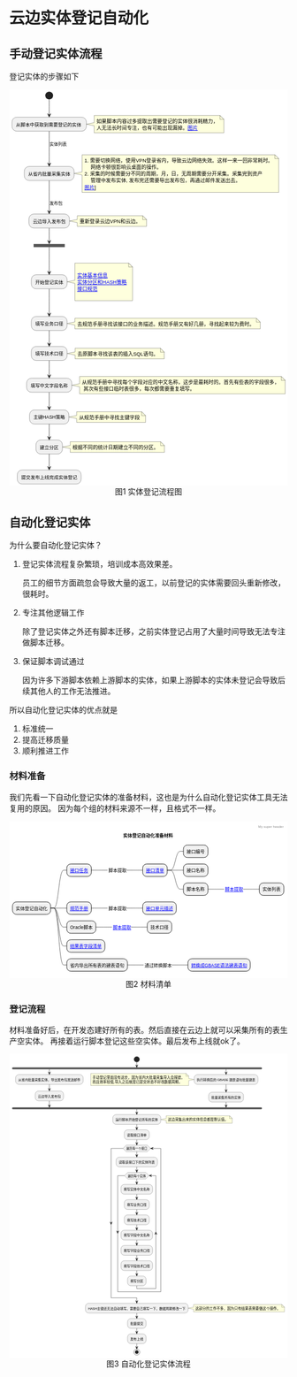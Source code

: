 
# 云边实体登记自动化

## 手动登记实体流程

登记实体的步骤如下
<div>
<svg xmlns="http://www.w3.org/2000/svg" xmlns:xlink="http://www.w3.org/1999/xlink" contentStyleType="text/css"  preserveAspectRatio="none" style="background:#FFFFFF;" version="1.1" viewBox="0 0 1287 1832"  zoomAndPan="magnify"><defs/><g><ellipse cx="184.5" cy="28.8" fill="#222222" rx="18" ry="18" style="stroke:none;stroke-width:1.8;"/><rect fill="#F1F1F1" height="64.7297" rx="22.5" ry="22.5" style="stroke:#181818;stroke-width:0.9;" width="343.8" x="12.6" y="128.7"/><text fill="#000000" font-family="sans-serif" font-size="21.6" lengthAdjust="spacing" textLength="302.4" x="30.6" y="170.0086">
&#20174;&#33050;&#26412;&#20013;&#33719;&#21462;&#21040;&#38656;&#35201;&#30331;&#35760;&#30340;&#23454;&#20307;</text><g id="elem_GMN5"><path d="M392.4,120.6 L392.4,153.9 L356.508,161.1 L392.4,168.3 L392.4,200.8477 A0,0 0 0 0 392.4,200.8477 L991.8,200.8477 A0,0 0 0 0 991.8,200.8477 L991.8,138.6 L973.8,120.6 L392.4,120.6 A0,0 0 0 0 392.4,120.6 " fill="#FEFFDD" style="stroke:#181818;stroke-width:0.9;"/><path d="M973.8,120.6 L973.8,138.6 L991.8,138.6 L973.8,120.6 " fill="#FEFFDD" style="stroke:#181818;stroke-width:0.9;"/><text fill="#000000" font-family="sans-serif" font-size="23.4" lengthAdjust="spacing" textLength="561.6" x="403.2" y="154.851">
&#22914;&#26524;&#33050;&#26412;&#20869;&#23481;&#36807;&#22810;&#25552;&#21462;&#20986;&#38656;&#35201;&#30331;&#35760;&#30340;&#23454;&#20307;&#24456;&#28040;&#32791;&#31934;&#21147;&#65292;</text><text fill="#000000" font-family="sans-serif" font-size="23.4" lengthAdjust="spacing" textLength="421.2" x="403.2" y="185.9748">
&#20154;&#26080;&#27861;&#38271;&#26102;&#38388;&#19987;&#27880;&#65292;&#20063;&#26377;&#21487;&#33021;&#20986;&#29616;&#28431;&#25481;&#12290;</text><a href="http://localhost:8081/@fs/D:\workplace\code\opensource\qifan-blog-vuepress2\docs\knowledge\newland\img.png" target="_top" title="http://localhost:8081/@fs/D:\workplace\code\opensource\qifan-blog-vuepress2\docs\knowledge&#10;ewland\img.png" xlink:actuate="onRequest" xlink:href="http://localhost:8081/@fs/D:\workplace\code\opensource\qifan-blog-vuepress2\docs\knowledge\newland\img.png" xlink:show="new" xlink:title="http://localhost:8081/@fs/D:\workplace\code\opensource\qifan-blog-vuepress2\docs\knowledge&#10;ewland\img.png" xlink:type="simple"><text fill="#0000FF" font-family="sans-serif" font-size="23.4" lengthAdjust="spacing" text-decoration="underline" textLength="46.8" x="824.4" y="185.9748">
&#22270;&#29255;</text></a></g><rect fill="#F1F1F1" height="64.7297" rx="22.5" ry="22.5" style="stroke:#181818;stroke-width:0.9;" width="230.4" x="69.3" y="356.4"/><text fill="#000000" font-family="sans-serif" font-size="21.6" lengthAdjust="spacing" textLength="194.4" x="87.3" y="397.7086">
&#20174;&#30465;&#20869;&#25209;&#37327;&#37319;&#38598;&#23454;&#20307;</text><g id="elem_GMN10"><path d="M336.6,302.4 L336.6,381.6 L300.006,388.8 L336.6,396 L336.6,476.0191 A0,0 0 0 0 336.6,476.0191 L1245.6,476.0191 A0,0 0 0 0 1245.6,476.0191 L1245.6,320.4 L1227.6,302.4 L336.6,302.4 A0,0 0 0 0 336.6,302.4 " fill="#FEFFDD" style="stroke:#181818;stroke-width:0.9;"/><path d="M1227.6,302.4 L1227.6,320.4 L1245.6,320.4 L1227.6,302.4 " fill="#FEFFDD" style="stroke:#181818;stroke-width:0.9;"/><text fill="#000000" font-family="sans-serif" font-size="23.4" lengthAdjust="spacing" textLength="871.2" x="347.4" y="336.651">
1.
&#38656;&#35201;&#20999;&#25442;&#32593;&#32476;&#65292;&#20351;&#29992;VPN&#30331;&#24405;&#30465;&#20869;&#65292;&#23548;&#33268;&#20113;&#36793;&#32593;&#32476;&#22833;&#25928;&#12290;&#36825;&#26679;&#19968;&#26469;&#19968;&#22238;&#38750;&#24120;&#32791;&#26102;&#12290;</text><text fill="#000000" font-family="sans-serif" font-size="23.4" lengthAdjust="spacing" textLength="327.6" x="376.2" y="367.7748">
&#32593;&#32476;&#21345;&#39039;&#24456;&#24433;&#21709;&#20113;&#26700;&#38754;&#30340;&#25805;&#20316;&#12290;</text><text fill="#000000" font-family="sans-serif" font-size="23.4" lengthAdjust="spacing" textLength="822.6" x="347.4" y="398.8986">
2.
&#37319;&#38598;&#30340;&#26102;&#20505;&#38656;&#35201;&#20998;&#19981;&#21516;&#30340;&#21608;&#26399;&#65292;&#26376;&#65292;&#26085;&#65292;&#26080;&#21608;&#26399;&#38656;&#35201;&#20998;&#24320;&#37319;&#38598;&#12290;&#37319;&#38598;&#23436;&#21040;&#36164;&#20135;</text><text fill="#000000" font-family="sans-serif" font-size="23.4" lengthAdjust="spacing" textLength="693" x="376.2" y="430.0225">
&#31649;&#29702;&#20013;&#21457;&#24067;&#23454;&#20307;,
&#21457;&#24067;&#23436;&#36824;&#38656;&#35201;&#23548;&#20986;&#21457;&#24067;&#21253;&#65292;&#20877;&#36890;&#36807;&#37038;&#20214;&#21457;&#36865;&#20986;&#21435;&#12290;</text><a href="http://localhost:8081/@fs/D:\workplace\code\opensource\qifan-blog-vuepress2\docs\knowledge\newland\img_2.png" target="_top" title="http://localhost:8081/@fs/D:\workplace\code\opensource\qifan-blog-vuepress2\docs\knowledge&#10;ewland\img_2.png" xlink:actuate="onRequest" xlink:href="http://localhost:8081/@fs/D:\workplace\code\opensource\qifan-blog-vuepress2\docs\knowledge\newland\img_2.png" xlink:show="new" xlink:title="http://localhost:8081/@fs/D:\workplace\code\opensource\qifan-blog-vuepress2\docs\knowledge&#10;ewland\img_2.png" xlink:type="simple"><text fill="#0000FF" font-family="sans-serif" font-size="23.4" lengthAdjust="spacing" text-decoration="underline" textLength="46.8" x="347.4" y="461.1463">
&#22270;&#29255;</text></a><text fill="#000000" font-family="sans-serif" font-size="23.4" lengthAdjust="spacing" textLength="7.2" x="394.2" y="461.1463">]</text></g><rect fill="#F1F1F1" height="64.7297" rx="22.5" ry="22.5" style="stroke:#181818;stroke-width:0.9;" width="187.2" x="90.9" y="576"/><text fill="#000000" font-family="sans-serif" font-size="21.6" lengthAdjust="spacing" textLength="151.2" x="108.9" y="617.3086">
&#20113;&#36793;&#23548;&#20837;&#21457;&#24067;&#21253;</text><g id="elem_GN15"><path d="M314.1,584.1 L314.1,601.2 L278.46,608.4 L314.1,615.6 L314.1,633.2238 A0,0 0 0 0 314.1,633.2238 L634.5,633.2238 A0,0 0 0 0 634.5,633.2238 L634.5,602.1 L616.5,584.1 L314.1,584.1 A0,0 0 0 0 314.1,584.1 " fill="#FEFFDD" style="stroke:#181818;stroke-width:0.9;"/><path d="M616.5,584.1 L616.5,602.1 L634.5,602.1 L616.5,584.1 " fill="#FEFFDD" style="stroke:#181818;stroke-width:0.9;"/><text fill="#000000" font-family="sans-serif" font-size="23.4" lengthAdjust="spacing" textLength="282.6" x="324.9" y="618.351">
&#37325;&#26032;&#30331;&#24405;&#20113;&#36793;VPN&#21644;&#20113;&#36793;&#12290;</text></g><rect fill="#555555" height="14.4" style="stroke:none;stroke-width:1.8;" width="144" x="112.5" y="714.6"/><rect fill="#F1F1F1" height="64.7297" rx="22.5" ry="22.5" style="stroke:#181818;stroke-width:0.9;" width="165.6" x="101.7" y="856.8"/><text fill="#000000" font-family="sans-serif" font-size="21.6" lengthAdjust="spacing" textLength="129.6" x="119.7" y="898.1086">
&#24320;&#22987;&#30331;&#35760;&#23454;&#20307;</text><g id="elem_GMN22"><path d="M303.3,802.8 L303.3,882 L267.678,889.2 L303.3,896.4 L303.3,976.4191 A0,0 0 0 0 303.3,976.4191 L569.7,976.4191 A0,0 0 0 0 569.7,976.4191 L569.7,820.8 L551.7,802.8 L303.3,802.8 A0,0 0 0 0 303.3,802.8 " fill="#FEFFDD" style="stroke:#181818;stroke-width:0.9;"/><path d="M551.7,802.8 L551.7,820.8 L569.7,820.8 L551.7,802.8 " fill="#FEFFDD" style="stroke:#181818;stroke-width:0.9;"/><text fill="#000000" font-family="sans-serif" font-size="23.4" lengthAdjust="spacing" textLength="7.2" x="314.1" y="837.051">
&#160;</text><a href="http://localhost:8081/@fs/D:\workplace\code\opensource\qifan-blog-vuepress2\docs\knowledge\newland\img_4.png" target="_top" title="http://localhost:8081/@fs/D:\workplace\code\opensource\qifan-blog-vuepress2\docs\knowledge&#10;ewland\img_4.png" xlink:actuate="onRequest" xlink:href="http://localhost:8081/@fs/D:\workplace\code\opensource\qifan-blog-vuepress2\docs\knowledge\newland\img_4.png" xlink:show="new" xlink:title="http://localhost:8081/@fs/D:\workplace\code\opensource\qifan-blog-vuepress2\docs\knowledge&#10;ewland\img_4.png" xlink:type="simple"><text fill="#0000FF" font-family="sans-serif" font-size="23.4" lengthAdjust="spacing" text-decoration="underline" textLength="140.4" x="314.1" y="868.1748">
&#23454;&#20307;&#22522;&#26412;&#20449;&#24687;</text></a><a href="http://localhost:8081/@fs/D:\workplace\code\opensource\qifan-blog-vuepress2\docs\knowledge\newland\img_5.png" target="_top" title="http://localhost:8081/@fs/D:\workplace\code\opensource\qifan-blog-vuepress2\docs\knowledge&#10;ewland\img_5.png" xlink:actuate="onRequest" xlink:href="http://localhost:8081/@fs/D:\workplace\code\opensource\qifan-blog-vuepress2\docs\knowledge\newland\img_5.png" xlink:show="new" xlink:title="http://localhost:8081/@fs/D:\workplace\code\opensource\qifan-blog-vuepress2\docs\knowledge&#10;ewland\img_5.png" xlink:type="simple"><text fill="#0000FF" font-family="sans-serif" font-size="23.4" lengthAdjust="spacing" text-decoration="underline" textLength="228.6" x="314.1" y="899.2986">
&#23454;&#20307;&#20998;&#21306;&#21644;HASH&#31574;&#30053;</text></a><a href="http://localhost:8081/@fs/D:\workplace\code\opensource\qifan-blog-vuepress2\docs\knowledge\newland\img_3.png" target="_top" title="http://localhost:8081/@fs/D:\workplace\code\opensource\qifan-blog-vuepress2\docs\knowledge&#10;ewland\img_3.png" xlink:actuate="onRequest" xlink:href="http://localhost:8081/@fs/D:\workplace\code\opensource\qifan-blog-vuepress2\docs\knowledge\newland\img_3.png" xlink:show="new" xlink:title="http://localhost:8081/@fs/D:\workplace\code\opensource\qifan-blog-vuepress2\docs\knowledge&#10;ewland\img_3.png" xlink:type="simple"><text fill="#0000FF" font-family="sans-serif" font-size="23.4" lengthAdjust="spacing" text-decoration="underline" textLength="93.6" x="314.1" y="930.4225">
&#25509;&#21475;&#35268;&#33539;</text></a><text fill="#000000" font-family="sans-serif" font-size="23.4" lengthAdjust="spacing" textLength="7.2" x="314.1" y="961.5463">
&#160;</text></g><rect fill="#F1F1F1" height="64.7297" rx="22.5" ry="22.5" style="stroke:#181818;stroke-width:0.9;" width="165.6" x="101.7" y="1049.4"/><text fill="#000000" font-family="sans-serif" font-size="21.6" lengthAdjust="spacing" textLength="129.6" x="119.7" y="1090.7086">
&#22635;&#20889;&#19994;&#21153;&#21475;&#24452;</text><g id="elem_GN27"><path d="M303.3,1057.5 L303.3,1074.6 L267.336,1081.8 L303.3,1089 L303.3,1106.6238 A0,0 0 0 0 303.3,1106.6238 L1160.1,1106.6238 A0,0 0 0 0 1160.1,1106.6238 L1160.1,1075.5 L1142.1,1057.5 L303.3,1057.5 A0,0 0 0 0 303.3,1057.5 " fill="#FEFFDD" style="stroke:#181818;stroke-width:0.9;"/><path d="M1142.1,1057.5 L1142.1,1075.5 L1160.1,1075.5 L1142.1,1057.5 " fill="#FEFFDD" style="stroke:#181818;stroke-width:0.9;"/><text fill="#000000" font-family="sans-serif" font-size="23.4" lengthAdjust="spacing" textLength="819" x="314.1" y="1091.751">
&#21435;&#35268;&#33539;&#25163;&#20876;&#23547;&#25214;&#35813;&#25509;&#21475;&#30340;&#19994;&#21153;&#25551;&#36848;&#12290;&#35268;&#33539;&#25163;&#20876;&#21448;&#26377;&#22909;&#20960;&#20876;&#65292;&#23547;&#25214;&#36215;&#26469;&#36739;&#20026;&#36153;&#26102;&#12290;</text></g><rect fill="#F1F1F1" height="64.7297" rx="22.5" ry="22.5" style="stroke:#181818;stroke-width:0.9;" width="165.6" x="101.7" y="1188"/><text fill="#000000" font-family="sans-serif" font-size="21.6" lengthAdjust="spacing" textLength="129.6" x="119.7" y="1229.3086">
&#22635;&#20889;&#25216;&#26415;&#21475;&#24452;</text><g id="elem_GN32"><path d="M304.2,1196.1 L304.2,1213.2 L267.858,1220.4 L304.2,1227.6 L304.2,1245.2238 A0,0 0 0 0 304.2,1245.2238 L716.4,1245.2238 A0,0 0 0 0 716.4,1245.2238 L716.4,1214.1 L698.4,1196.1 L304.2,1196.1 A0,0 0 0 0 304.2,1196.1 " fill="#FEFFDD" style="stroke:#181818;stroke-width:0.9;"/><path d="M698.4,1196.1 L698.4,1214.1 L716.4,1214.1 L698.4,1196.1 " fill="#FEFFDD" style="stroke:#181818;stroke-width:0.9;"/><text fill="#000000" font-family="sans-serif" font-size="23.4" lengthAdjust="spacing" textLength="374.4" x="315" y="1230.351">
&#21435;&#21407;&#33050;&#26412;&#23547;&#25214;&#35813;&#34920;&#30340;&#25554;&#20837;SQL&#35821;&#21477;&#12290;</text></g><rect fill="#F1F1F1" height="64.7297" rx="22.5" ry="22.5" style="stroke:#181818;stroke-width:0.9;" width="208.8" x="80.1" y="1334.7"/><text fill="#000000" font-family="sans-serif" font-size="21.6" lengthAdjust="spacing" textLength="172.8" x="98.1" y="1376.0086">
&#22635;&#20889;&#20013;&#25991;&#23383;&#27573;&#21517;&#31216;</text><g id="elem_GMN37"><path d="M324.9,1326.6 L324.9,1359.9 L289.098,1367.1 L324.9,1374.3 L324.9,1406.8477 A0,0 0 0 0 324.9,1406.8477 L1275.3,1406.8477 A0,0 0 0 0 1275.3,1406.8477 L1275.3,1344.6 L1257.3,1326.6 L324.9,1326.6 A0,0 0 0 0 324.9,1326.6 " fill="#FEFFDD" style="stroke:#181818;stroke-width:0.9;"/><path d="M1257.3,1326.6 L1257.3,1344.6 L1275.3,1344.6 L1257.3,1326.6 " fill="#FEFFDD" style="stroke:#181818;stroke-width:0.9;"/><text fill="#000000" font-family="sans-serif" font-size="23.4" lengthAdjust="spacing" textLength="912.6" x="335.7" y="1360.851">
&#20174;&#35268;&#33539;&#25163;&#20876;&#20013;&#23547;&#25214;&#27599;&#20010;&#23383;&#27573;&#23545;&#24212;&#30340;&#20013;&#25991;&#21517;&#31216;&#65292;&#36825;&#27493;&#26159;&#26368;&#32791;&#26102;&#30340;&#12290;&#39318;&#20808;&#26377;&#20123;&#34920;&#30340;&#23383;&#27573;&#24456;&#22810;&#65292;</text><text fill="#000000" font-family="sans-serif" font-size="23.4" lengthAdjust="spacing" textLength="514.8" x="342.9" y="1391.9748">
&#20854;&#27425;&#26377;&#20123;&#25509;&#21475;&#20020;&#26102;&#34920;&#24456;&#22810;&#65292;&#27599;&#27425;&#37117;&#38656;&#35201;&#37325;&#22797;&#22635;&#20889;&#12290;</text></g><rect fill="#F1F1F1" height="64.7297" rx="22.5" ry="22.5" style="stroke:#181818;stroke-width:0.9;" width="181.8" x="93.6" y="1481.4"/><text fill="#000000" font-family="sans-serif" font-size="21.6" lengthAdjust="spacing" textLength="145.8" x="111.6" y="1522.7086">
&#20027;&#38190;HASH&#31574;&#30053;</text><g id="elem_GN42"><path d="M311.4,1489.5 L311.4,1506.6 L275.616,1513.8 L311.4,1521 L311.4,1538.6238 A0,0 0 0 0 311.4,1538.6238 L630,1538.6238 A0,0 0 0 0 630,1538.6238 L630,1507.5 L612,1489.5 L311.4,1489.5 A0,0 0 0 0 311.4,1489.5 " fill="#FEFFDD" style="stroke:#181818;stroke-width:0.9;"/><path d="M612,1489.5 L612,1507.5 L630,1507.5 L612,1489.5 " fill="#FEFFDD" style="stroke:#181818;stroke-width:0.9;"/><text fill="#000000" font-family="sans-serif" font-size="23.4" lengthAdjust="spacing" textLength="280.8" x="322.2" y="1523.751">
&#20174;&#35268;&#33539;&#25163;&#20876;&#20013;&#23547;&#25214;&#20027;&#38190;&#23383;&#27573;</text></g><rect fill="#F1F1F1" height="64.7297" rx="22.5" ry="22.5" style="stroke:#181818;stroke-width:0.9;" width="122.4" x="123.3" y="1620"/><text fill="#000000" font-family="sans-serif" font-size="21.6" lengthAdjust="spacing" textLength="86.4" x="141.3" y="1661.3086">
&#24314;&#31435;&#20998;&#21306;</text><g id="elem_GN47"><path d="M281.7,1628.1 L281.7,1645.2 L246.024,1652.4 L281.7,1659.6 L281.7,1677.2238 A0,0 0 0 0 281.7,1677.2238 L717.3,1677.2238 A0,0 0 0 0 717.3,1677.2238 L717.3,1646.1 L699.3,1628.1 L281.7,1628.1 A0,0 0 0 0 281.7,1628.1 " fill="#FEFFDD" style="stroke:#181818;stroke-width:0.9;"/><path d="M699.3,1628.1 L699.3,1646.1 L717.3,1646.1 L699.3,1628.1 " fill="#FEFFDD" style="stroke:#181818;stroke-width:0.9;"/><text fill="#000000" font-family="sans-serif" font-size="23.4" lengthAdjust="spacing" textLength="397.8" x="292.5" y="1662.351">
&#26681;&#25454;&#19981;&#21516;&#30340;&#32479;&#35745;&#26085;&#26399;&#24314;&#31435;&#19981;&#21516;&#30340;&#20998;&#21306;&#12290;</text></g><rect fill="#F1F1F1" height="64.7297" rx="22.5" ry="22.5" style="stroke:#181818;stroke-width:0.9;" width="295.2" x="36.9" y="1758.6"/><text fill="#000000" font-family="sans-serif" font-size="21.6" lengthAdjust="spacing" textLength="259.2" x="54.9" y="1799.9086">
&#25552;&#20132;&#21457;&#24067;&#19978;&#32447;&#23436;&#25104;&#23454;&#20307;&#30331;&#35760;</text><!--link start to ?????????????? --><g id="link_start_&#20174;&#33050;&#26412;&#20013;&#33719;&#21462;&#21040;&#38656;&#35201;&#30331;&#35760;&#30340;&#23454;&#20307; "><path d="M184.5,46.908 C184.5,64.926 184.5,94.662 184.5,119.016 " fill="none" id="start-to-&#20174;&#33050;&#26412;&#20013;&#33719;&#21462;&#21040;&#38656;&#35201;&#30331;&#35760;&#30340;&#23454;&#20307; " style="stroke:#181818;stroke-width:1.8;"/><polygon fill="#181818" points="184.5,128.394,191.7,112.194,184.5,119.394,177.3,112.194,184.5,128.394" style="stroke:#181818;stroke-width:1.8;"/></g><!--link ??????????????  to ?????????--><g id="link_&#20174;&#33050;&#26412;&#20013;&#33719;&#21462;&#21040;&#38656;&#35201;&#30331;&#35760;&#30340;&#23454;&#20307; _&#20174;&#30465;&#20869;&#25209;&#37327;&#37319;&#38598;&#23454;&#20307;"><path d="M184.5,193.59 C184.5,233.262 184.5,302.472 184.5,346.446 " fill="none" id="&#20174;&#33050;&#26412;&#20013;&#33719;&#21462;&#21040;&#38656;&#35201;&#30331;&#35760;&#30340;&#23454;&#20307; -to-&#20174;&#30465;&#20869;&#25209;&#37327;&#37319;&#38598;&#23454;&#20307;" style="stroke:#181818;stroke-width:1.8;"/><polygon fill="#181818" points="184.5,355.968,191.7,339.768,184.5,346.968,177.3,339.768,184.5,355.968" style="stroke:#181818;stroke-width:1.8;"/><text fill="#000000" font-family="sans-serif" font-size="19.8" lengthAdjust="spacing" textLength="79.2" x="186.3" y="260.7662">
&#23454;&#20307;&#21015;&#34920;</text></g><!--link ????????? to ???????--><g id="link_&#20174;&#30465;&#20869;&#25209;&#37327;&#37319;&#38598;&#23454;&#20307;_&#20113;&#36793;&#23548;&#20837;&#21457;&#24067;&#21253;"><path d="M184.5,421.542 C184.5,459.72 184.5,524.7 184.5,566.622 " fill="none" id="&#20174;&#30465;&#20869;&#25209;&#37327;&#37319;&#38598;&#23454;&#20307;-to-&#20113;&#36793;&#23548;&#20837;&#21457;&#24067;&#21253;" style="stroke:#181818;stroke-width:1.8;"/><polygon fill="#181818" points="184.5,575.712,191.7,559.512,184.5,566.712,177.3,559.512,184.5,575.712" style="stroke:#181818;stroke-width:1.8;"/><text fill="#000000" font-family="sans-serif" font-size="19.8" lengthAdjust="spacing" textLength="59.4" x="186.3" y="534.3662">
&#21457;&#24067;&#21253;</text></g><!--link ??????? to s1--><g id="link_&#20113;&#36793;&#23548;&#20837;&#21457;&#24067;&#21253;_s1"><path d="M184.5,641.376 C184.5,662.166 184.5,688.608 184.5,704.916 " fill="none" id="&#20113;&#36793;&#23548;&#20837;&#21457;&#24067;&#21253;-to-s1" style="stroke:#181818;stroke-width:1.8;"/><polygon fill="#181818" points="184.5,714.006,191.7,697.806,184.5,705.006,177.3,697.806,184.5,714.006" style="stroke:#181818;stroke-width:1.8;"/></g><!--link s1 to ??????--><g id="link_s1_&#24320;&#22987;&#30331;&#35760;&#23454;&#20307;"><path d="M184.5,729.054 C184.5,747.144 184.5,806.346 184.5,847.008 " fill="none" id="s1-to-&#24320;&#22987;&#30331;&#35760;&#23454;&#20307;" style="stroke:#181818;stroke-width:1.8;"/><polygon fill="#181818" points="184.5,856.404,191.7,840.204,184.5,847.404,177.3,840.204,184.5,856.404" style="stroke:#181818;stroke-width:1.8;"/></g><!--link ?????? to ??????--><g id="link_&#24320;&#22987;&#30331;&#35760;&#23454;&#20307;_&#22635;&#20889;&#19994;&#21153;&#21475;&#24452;"><path d="M184.5,922.212 C184.5,954.414 184.5,1004.76 184.5,1039.896 " fill="none" id="&#24320;&#22987;&#30331;&#35760;&#23454;&#20307;-to-&#22635;&#20889;&#19994;&#21153;&#21475;&#24452;" style="stroke:#181818;stroke-width:1.8;"/><polygon fill="#181818" points="184.5,1049.364,191.7,1033.164,184.5,1040.364,177.3,1033.164,184.5,1049.364" style="stroke:#181818;stroke-width:1.8;"/></g><!--link ?????? to ??????--><g id="link_&#22635;&#20889;&#19994;&#21153;&#21475;&#24452;_&#22635;&#20889;&#25216;&#26415;&#21475;&#24452;"><path d="M184.5,1114.236 C184.5,1133.262 184.5,1157.922 184.5,1178.496 " fill="none" id="&#22635;&#20889;&#19994;&#21153;&#21475;&#24452;-to-&#22635;&#20889;&#25216;&#26415;&#21475;&#24452;" style="stroke:#181818;stroke-width:1.8;"/><polygon fill="#181818" points="184.5,1187.622,191.7,1171.422,184.5,1178.622,177.3,1171.422,184.5,1187.622" style="stroke:#181818;stroke-width:1.8;"/></g><!--link ?????? to ????????--><g id="link_&#22635;&#20889;&#25216;&#26415;&#21475;&#24452;_&#22635;&#20889;&#20013;&#25991;&#23383;&#27573;&#21517;&#31216;"><path d="M184.5,1253.25 C184.5,1274.256 184.5,1302.192 184.5,1324.926 " fill="none" id="&#22635;&#20889;&#25216;&#26415;&#21475;&#24452;-to-&#22635;&#20889;&#20013;&#25991;&#23383;&#27573;&#21517;&#31216;" style="stroke:#181818;stroke-width:1.8;"/><polygon fill="#181818" points="184.5,1334.304,191.7,1318.104,184.5,1325.304,177.3,1318.104,184.5,1334.304" style="stroke:#181818;stroke-width:1.8;"/></g><!--link ???????? to ??HASH??--><g id="link_&#22635;&#20889;&#20013;&#25991;&#23383;&#27573;&#21517;&#31216;_&#20027;&#38190;HASH&#31574;&#30053;"><path d="M184.5,1399.95 C184.5,1420.956 184.5,1448.892 184.5,1471.626 " fill="none" id="&#22635;&#20889;&#20013;&#25991;&#23383;&#27573;&#21517;&#31216;-to-&#20027;&#38190;HASH&#31574;&#30053;" style="stroke:#181818;stroke-width:1.8;"/><polygon fill="#181818" points="184.5,1481.004,191.7,1464.804,184.5,1472.004,177.3,1464.804,184.5,1481.004" style="stroke:#181818;stroke-width:1.8;"/></g><!--link ??HASH?? to ????--><g id="link_&#20027;&#38190;HASH&#31574;&#30053;_&#24314;&#31435;&#20998;&#21306;"><path d="M184.5,1546.236 C184.5,1565.262 184.5,1589.922 184.5,1610.496 " fill="none" id="&#20027;&#38190;HASH&#31574;&#30053;-to-&#24314;&#31435;&#20998;&#21306;" style="stroke:#181818;stroke-width:1.8;"/><polygon fill="#181818" points="184.5,1619.622,191.7,1603.422,184.5,1610.622,177.3,1603.422,184.5,1619.622" style="stroke:#181818;stroke-width:1.8;"/></g><!--link ???? to ????????????--><g id="link_&#24314;&#31435;&#20998;&#21306;_&#25552;&#20132;&#21457;&#24067;&#19978;&#32447;&#23436;&#25104;&#23454;&#20307;&#30331;&#35760;"><path d="M184.5,1684.836 C184.5,1703.862 184.5,1728.522 184.5,1749.096 " fill="none" id="&#24314;&#31435;&#20998;&#21306;-to-&#25552;&#20132;&#21457;&#24067;&#19978;&#32447;&#23436;&#25104;&#23454;&#20307;&#30331;&#35760;" style="stroke:#181818;stroke-width:1.8;"/><polygon fill="#181818" points="184.5,1758.222,191.7,1742.022,184.5,1749.222,177.3,1742.022,184.5,1758.222" style="stroke:#181818;stroke-width:1.8;"/></g><!--SRC=[lLLDRnfN5DtpAqPPjLKTrsuhHPPSjL8NMLHLgqZT6Ajop0HReGmrfDvYO_DX0uDZ0p6C3PE2RJM18OsDX-7hn_IzEszM_GkzRnvWK9EjMGn-ZtkFpptttZEVVFRftDmtqWFIpRAz4cXlYTbWsLkg5cYovMXHTh5ZdtPPisMNzcZpdFIFfGUUe1AHfQrD_qR4GozsuLmJgJI-JviTDapGMWdK7CT8M1_4e8Caj9CiMhJ_7j23yh-zj8TO5XIhy3xlv8TGR3l5Qs8Um_ih_8rqAg2bg6gmM1yHxMmBUYfaK_z4TrTMDYAHqDByV41PNmjiAE78qgCl7YtCV_iiFF_zadTRsNeU2gojozvrnITxbP0S32iljl3y- -QpjU3Squ3Yd_lZXHpQaiFXHQzFMGzxdmULxO3iyylUeBmTM0lwl9k_-H-6Wdw9bWTsAh6wwf63Febhu47fLaOL9OjClrgLK4TRsq4b8DLn4ggJI3Zbk0YPbctXeII4eSa4P5xR_IExg_5I-qFxvEgNdtv4mMW_Bw3mdXezbhWcrX4RT4GmhRs3V18bOCDJgDuICmfdTNpIyhbpTavD4zL57J708-5db9JH7Ns8wjF-EtgSGJpGqyxPQsmCuB6lyV15vERIvhV5DesUZgd6YPcXkJHluz4LQ1Ka1bgIFujrzraLzvDuseiAACGTIv76mM8tUyIw5CIQkfr3u0PLZwWP4r9zBerFQJPyDO8pUjZyqNtQ5IMUSQ8bd3TdjqcwRVp9YUxmc6oNrt5Vi_7huinqp8w7j39Xl2hQn-lOhqzkfwPY2NNFGA4bUY-YSHJeoxJucnV58PUNbwNm0lzoZoWolJmK6_R_IRi_6RuICeXrg5ZSIuOwx1YeoBrn-7gQ0yvVsaBr7d_tvB7TADZv-drI-TAb0bbizP_iSe-bO_ZVxsP3j4v_G-Edn2pH0nt3w61lPXnma4Kcf0vf74sW2wa1C-e25DTGP8Agic6BMy5qi9hafbb7nwpYqVKGD_tc5es23MB4jDXrPsGHTsJW80gQyM4oD5iPEVsO2NeUTmdr9Oxqavz_O0QkSNqM45SR2WdQA4BpXkOozcLhUZpvUsUADVS15niCbPX_ZRAC3hLEt79TA1S42-BErwZ3AmFG85otmnZkD1S5ki-h9rPP41pXeE_LIlnb8z7zDhpLHOXGavZN283XaoYaW35Eh2_y1tUJrZAY9bxXp9OJi-kSDEy6RKQvZzKeaWGt8LZNijySYhcTGO1g1pBDYVlQtGfhwcYwwBKYvywOtUHn1_0jJAoQy1fY7jZM41qLaZcn8C8oFFy1]--></g></svg>
</div>



<center>
图1 实体登记流程图
</center>

## 自动化登记实体

为什么要自动化登记实体？

1. 登记实体流程复杂繁琐，培训成本高效果差。

   员工的细节方面疏忽会导致大量的返工，以前登记的实体需要回头重新修改，很耗时。
2. 专注其他逻辑工作

   除了登记实体之外还有脚本迁移，之前实体登记占用了大量时间导致无法专注做脚本迁移。
3. 保证脚本调试通过

   因为许多下游脚本依赖上游脚本的实体，如果上游脚本的实体未登记会导致后续其他人的工作无法推进。

所以自动化登记实体的优点就是

1. 标准统一
2. 提高迁移质量
3. 顺利推进工作

### 材料准备

我们先看一下自动化登记实体的准备材料，这也是为什么自动化登记实体工具无法复用的原因。
因为每个组的材料来源不一样，且格式不一样。

<div>
<svg xmlns="http://www.w3.org/2000/svg" xmlns:xlink="http://www.w3.org/1999/xlink" contentStyleType="text/css"  preserveAspectRatio="none" style="background:#FFFFFF;" version="1.1" viewBox="0 0 862 486"  zoomAndPan="magnify"><defs/><g><text fill="#888888" font-family="sans-serif" font-size="10" lengthAdjust="spacing" textLength="78" x="771" y="20.791">
My super
header</text><text fill="#000000" font-family="sans-serif" font-size="14" font-weight="bold" lengthAdjust="spacing" textLength="154" x="352.5" y="49.4082">
&#23454;&#20307;&#30331;&#35760;&#33258;&#21160;&#21270;&#20934;&#22791;&#26448;&#26009;</text><rect fill="#F1F1F1" height="38.6211" rx="12.5" ry="12.5" style="stroke:#181818;stroke-width:1.5;" width="118" x="10" y="249.7852"/><text fill="#000000" font-family="sans-serif" font-size="14" lengthAdjust="spacing" textLength="98" x="20" y="274.8926">
&#23454;&#20307;&#30331;&#35760;&#33258;&#21160;&#21270;</text><rect fill="#F1F1F1" height="38.6211" rx="12.5" ry="12.5" style="stroke:#181818;stroke-width:1.5;" width="76" x="178" y="132.543"/><a href="http://localhost:8081/@fs/D:\workplace\code\opensource\qifan-blog-vuepress2\docs\knowledge\newland\img_8.png" target="_top" title="http://localhost:8081/@fs/D:\workplace\code\opensource\qifan-blog-vuepress2\docs\knowledge&#10;ewland\img_8.png" xlink:actuate="onRequest" xlink:href="http://localhost:8081/@fs/D:\workplace\code\opensource\qifan-blog-vuepress2\docs\knowledge\newland\img_8.png" xlink:show="new" xlink:title="http://localhost:8081/@fs/D:\workplace\code\opensource\qifan-blog-vuepress2\docs\knowledge&#10;ewland\img_8.png" xlink:type="simple"><text fill="#0000FF" font-family="sans-serif" font-size="14" lengthAdjust="spacing" text-decoration="underline" textLength="56" x="188" y="157.6504">
&#25509;&#21475;&#20219;&#21153;</text></a><text fill="#000000" font-family="sans-serif" font-size="14" lengthAdjust="spacing" textLength="56" x="307" y="157.6504">
&#33050;&#26412;&#25552;&#21462;</text><rect fill="#F1F1F1" height="38.6211" rx="12.5" ry="12.5" style="stroke:#181818;stroke-width:1.5;" width="76" x="413" y="132.543"/><a href="http://localhost:8081/@fs/D:\workplace\code\opensource\qifan-blog-vuepress2\docs\knowledge\newland\img_10.png" target="_top" title="http://localhost:8081/@fs/D:\workplace\code\opensource\qifan-blog-vuepress2\docs\knowledge&#10;ewland\img_10.png" xlink:actuate="onRequest" xlink:href="http://localhost:8081/@fs/D:\workplace\code\opensource\qifan-blog-vuepress2\docs\knowledge\newland\img_10.png" xlink:show="new" xlink:title="http://localhost:8081/@fs/D:\workplace\code\opensource\qifan-blog-vuepress2\docs\knowledge&#10;ewland\img_10.png" xlink:type="simple"><text fill="#0000FF" font-family="sans-serif" font-size="14" lengthAdjust="spacing" text-decoration="underline" textLength="56" x="423" y="157.6504">
&#25509;&#21475;&#28165;&#21333;</text></a><rect fill="#F1F1F1" height="38.6211" rx="12.5" ry="12.5" style="stroke:#181818;stroke-width:1.5;" width="76" x="539" y="73.9219"/><text fill="#000000" font-family="sans-serif" font-size="14" lengthAdjust="spacing" textLength="56" x="549" y="99.0293">
&#25509;&#21475;&#32534;&#21495;</text><path d="M489,151.8535 L499,151.8535 C514,151.8535 514,93.2324 529,93.2324 L539,93.2324 " fill="none" style="stroke:#181818;stroke-width:1.0;"/><rect fill="#F1F1F1" height="38.6211" rx="12.5" ry="12.5" style="stroke:#181818;stroke-width:1.5;" width="76" x="539" y="132.543"/><text fill="#000000" font-family="sans-serif" font-size="14" lengthAdjust="spacing" textLength="56" x="549" y="157.6504">
&#25509;&#21475;&#21517;&#31216;</text><path d="M489,151.8535 L499,151.8535 C514,151.8535 514,151.8535 529,151.8535 L539,151.8535 " fill="none" style="stroke:#181818;stroke-width:1.0;"/><rect fill="#F1F1F1" height="38.6211" rx="12.5" ry="12.5" style="stroke:#181818;stroke-width:1.5;" width="76" x="539" y="191.1641"/><text fill="#000000" font-family="sans-serif" font-size="14" lengthAdjust="spacing" textLength="56" x="549" y="216.2715">
&#33050;&#26412;&#21517;&#31216;</text><a href="http://localhost:8081/@fs/D:\workplace\code\opensource\qifan-blog-vuepress2\docs\knowledge\newland\img.png" target="_top" title="http://localhost:8081/@fs/D:\workplace\code\opensource\qifan-blog-vuepress2\docs\knowledge&#10;ewland\img.png" xlink:actuate="onRequest" xlink:href="http://localhost:8081/@fs/D:\workplace\code\opensource\qifan-blog-vuepress2\docs\knowledge\newland\img.png" xlink:show="new" xlink:title="http://localhost:8081/@fs/D:\workplace\code\opensource\qifan-blog-vuepress2\docs\knowledge&#10;ewland\img.png" xlink:type="simple"><text fill="#0000FF" font-family="sans-serif" font-size="14" lengthAdjust="spacing" text-decoration="underline" textLength="56" x="668" y="216.2715">
&#33050;&#26412;&#25552;&#21462;</text></a><rect fill="#F1F1F1" height="38.6211" rx="12.5" ry="12.5" style="stroke:#181818;stroke-width:1.5;" width="76" x="774" y="191.1641"/><text fill="#000000" font-family="sans-serif" font-size="14" lengthAdjust="spacing" textLength="56" x="784" y="216.2715">
&#23454;&#20307;&#21015;&#34920;</text><path d="M724,210.4746 L734,210.4746 C749,210.4746 749,210.4746 764,210.4746 L774,210.4746 " fill="none" style="stroke:#181818;stroke-width:1.0;"/><path d="M615,210.4746 L625,210.4746 C640,210.4746 640,210.4746 655,210.4746 L665,210.4746 " fill="none" style="stroke:#181818;stroke-width:1.0;"/><path d="M489,151.8535 L499,151.8535 C514,151.8535 514,210.4746 529,210.4746 L539,210.4746 " fill="none" style="stroke:#181818;stroke-width:1.0;"/><path d="M363,151.8535 L373,151.8535 C388,151.8535 388,151.8535 403,151.8535 L413,151.8535 " fill="none" style="stroke:#181818;stroke-width:1.0;"/><path d="M254,151.8535 L264,151.8535 C279,151.8535 279,151.8535 294,151.8535 L304,151.8535 " fill="none" style="stroke:#181818;stroke-width:1.0;"/><path d="M128,269.0957 L138,269.0957 C153,269.0957 153,151.8535 168,151.8535 L178,151.8535 " fill="none" style="stroke:#181818;stroke-width:1.0;"/><rect fill="#F1F1F1" height="38.6211" rx="12.5" ry="12.5" style="stroke:#181818;stroke-width:1.5;" width="76" x="178" y="249.7852"/><a href="http://localhost:8081/@fs/D:\workplace\code\opensource\qifan-blog-vuepress2\docs\knowledge\newland\img_9.png" target="_top" title="http://localhost:8081/@fs/D:\workplace\code\opensource\qifan-blog-vuepress2\docs\knowledge&#10;ewland\img_9.png" xlink:actuate="onRequest" xlink:href="http://localhost:8081/@fs/D:\workplace\code\opensource\qifan-blog-vuepress2\docs\knowledge\newland\img_9.png" xlink:show="new" xlink:title="http://localhost:8081/@fs/D:\workplace\code\opensource\qifan-blog-vuepress2\docs\knowledge&#10;ewland\img_9.png" xlink:type="simple"><text fill="#0000FF" font-family="sans-serif" font-size="14" lengthAdjust="spacing" text-decoration="underline" textLength="56" x="188" y="274.8926">
&#35268;&#33539;&#25163;&#20876;</text></a><text fill="#000000" font-family="sans-serif" font-size="14" lengthAdjust="spacing" textLength="56" x="307" y="274.8926">
&#33050;&#26412;&#25552;&#21462;</text><rect fill="#F1F1F1" height="38.6211" rx="12.5" ry="12.5" style="stroke:#181818;stroke-width:1.5;" width="104" x="413" y="249.7852"/><a href="http://localhost:8081/@fs/D:\workplace\code\opensource\qifan-blog-vuepress2\docs\knowledge\newland\img_11.png" target="_top" title="http://localhost:8081/@fs/D:\workplace\code\opensource\qifan-blog-vuepress2\docs\knowledge&#10;ewland\img_11.png" xlink:actuate="onRequest" xlink:href="http://localhost:8081/@fs/D:\workplace\code\opensource\qifan-blog-vuepress2\docs\knowledge\newland\img_11.png" xlink:show="new" xlink:title="http://localhost:8081/@fs/D:\workplace\code\opensource\qifan-blog-vuepress2\docs\knowledge&#10;ewland\img_11.png" xlink:type="simple"><text fill="#0000FF" font-family="sans-serif" font-size="14" lengthAdjust="spacing" text-decoration="underline" textLength="84" x="423" y="274.8926">
&#25509;&#21475;&#21333;&#20803;&#25551;&#36848;</text></a><path d="M363,269.0957 L373,269.0957 C388,269.0957 388,269.0957 403,269.0957 L413,269.0957 " fill="none" style="stroke:#181818;stroke-width:1.0;"/><path d="M254,269.0957 L264,269.0957 C279,269.0957 279,269.0957 294,269.0957 L304,269.0957 " fill="none" style="stroke:#181818;stroke-width:1.0;"/><path d="M128,269.0957 L138,269.0957 C153,269.0957 153,269.0957 168,269.0957 L178,269.0957 " fill="none" style="stroke:#181818;stroke-width:1.0;"/><rect fill="#F1F1F1" height="38.6211" rx="12.5" ry="12.5" style="stroke:#181818;stroke-width:1.5;" width="90" x="178" y="308.4063"/><text fill="#000000" font-family="sans-serif" font-size="14" lengthAdjust="spacing" textLength="70" x="188" y="333.5137">
Oracle&#33050;&#26412;</text><a href="http://localhost:8081/@fs/D:\workplace\code\opensource\qifan-blog-vuepress2\docs\knowledge\newland\img_12.png" target="_top" title="http://localhost:8081/@fs/D:\workplace\code\opensource\qifan-blog-vuepress2\docs\knowledge&#10;ewland\img_12.png" xlink:actuate="onRequest" xlink:href="http://localhost:8081/@fs/D:\workplace\code\opensource\qifan-blog-vuepress2\docs\knowledge\newland\img_12.png" xlink:show="new" xlink:title="http://localhost:8081/@fs/D:\workplace\code\opensource\qifan-blog-vuepress2\docs\knowledge&#10;ewland\img_12.png" xlink:type="simple"><text fill="#0000FF" font-family="sans-serif" font-size="14" lengthAdjust="spacing" text-decoration="underline" textLength="56" x="321" y="333.5137">
&#33050;&#26412;&#25552;&#21462;</text></a><rect fill="#F1F1F1" height="38.6211" rx="12.5" ry="12.5" style="stroke:#181818;stroke-width:1.5;" width="76" x="427" y="308.4063"/><text fill="#000000" font-family="sans-serif" font-size="14" lengthAdjust="spacing" textLength="56" x="437" y="333.5137">
&#25216;&#26415;&#21475;&#24452;</text><path d="M377,327.7168 L387,327.7168 C402,327.7168 402,327.7168 417,327.7168 L427,327.7168 " fill="none" style="stroke:#181818;stroke-width:1.0;"/><path d="M268,327.7168 L278,327.7168 C293,327.7168 293,327.7168 308,327.7168 L318,327.7168 " fill="none" style="stroke:#181818;stroke-width:1.0;"/><path d="M128,269.0957 L138,269.0957 C153,269.0957 153,327.7168 168,327.7168 L178,327.7168 " fill="none" style="stroke:#181818;stroke-width:1.0;"/><rect fill="#F1F1F1" height="38.6211" rx="12.5" ry="12.5" style="stroke:#181818;stroke-width:1.5;" width="118" x="178" y="367.0273"/><a href="http://localhost:8081/@fs/D:\workplace\code\opensource\qifan-blog-vuepress2\docs\knowledge\newland\img_13.png" target="_top" title="http://localhost:8081/@fs/D:\workplace\code\opensource\qifan-blog-vuepress2\docs\knowledge&#10;ewland\img_13.png" xlink:actuate="onRequest" xlink:href="http://localhost:8081/@fs/D:\workplace\code\opensource\qifan-blog-vuepress2\docs\knowledge\newland\img_13.png" xlink:show="new" xlink:title="http://localhost:8081/@fs/D:\workplace\code\opensource\qifan-blog-vuepress2\docs\knowledge&#10;ewland\img_13.png" xlink:type="simple"><text fill="#0000FF" font-family="sans-serif" font-size="14" lengthAdjust="spacing" text-decoration="underline" textLength="98" x="188" y="392.1348">
&#32467;&#26524;&#34920;&#23383;&#27573;&#28165;&#21333;</text></a><path d="M128,269.0957 L138,269.0957 C153,269.0957 153,386.3379 168,386.3379 L178,386.3379 " fill="none" style="stroke:#181818;stroke-width:1.0;"/><rect fill="#F1F1F1" height="38.6211" rx="12.5" ry="12.5" style="stroke:#181818;stroke-width:1.5;" width="188" x="178" y="425.6484"/><text fill="#000000" font-family="sans-serif" font-size="14" lengthAdjust="spacing" textLength="168" x="188" y="450.7559">
&#30465;&#20869;&#23548;&#20986;&#25152;&#26377;&#34920;&#30340;&#24314;&#34920;&#35821;&#21477;</text><text fill="#000000" font-family="sans-serif" font-size="14" lengthAdjust="spacing" textLength="84" x="419" y="450.7559">
&#36890;&#36807;&#36716;&#25442;&#33050;&#26412;</text><rect fill="#F1F1F1" height="38.6211" rx="12.5" ry="12.5" style="stroke:#181818;stroke-width:1.5;" width="193" x="553" y="425.6484"/><a href="http://localhost:8081/@fs/D:\workplace\code\opensource\qifan-blog-vuepress2\docs\knowledge\newland\img_14.png" target="_top" title="http://localhost:8081/@fs/D:\workplace\code\opensource\qifan-blog-vuepress2\docs\knowledge&#10;ewland\img_14.png" xlink:actuate="onRequest" xlink:href="http://localhost:8081/@fs/D:\workplace\code\opensource\qifan-blog-vuepress2\docs\knowledge\newland\img_14.png" xlink:show="new" xlink:title="http://localhost:8081/@fs/D:\workplace\code\opensource\qifan-blog-vuepress2\docs\knowledge&#10;ewland\img_14.png" xlink:type="simple"><text fill="#0000FF" font-family="sans-serif" font-size="14" lengthAdjust="spacing" text-decoration="underline" textLength="173" x="563" y="450.7559">
&#36716;&#25442;&#25104;GBASE&#35821;&#27861;&#24314;&#34920;&#35821;&#21477;</text></a><path d="M503,444.959 L513,444.959 C528,444.959 528,444.959 543,444.959 L553,444.959 " fill="none" style="stroke:#181818;stroke-width:1.0;"/><path d="M366,444.959 L376,444.959 C391,444.959 391,444.959 406,444.959 L416,444.959 " fill="none" style="stroke:#181818;stroke-width:1.0;"/><path d="M128,269.0957 L138,269.0957 C153,269.0957 153,444.959 168,444.959 L178,444.959 " fill="none" style="stroke:#181818;stroke-width:1.0;"/><!--SRC=[xPRBJjj058RtynIpAqJAnIQgmAkKYv02QL5fwG8ZPEB1iR37hZqEeYig0W4ATIG429GYqHQ1AcvILRKYK5w6cRXlqKcSY22rsxIBU3LpvlQTytj-JSebYaDC7QkcOeD7EK9iLuh7RKF1n3EDMDOouutHgAehcgEO012T60ZIyuExcwtgNYKulmoAN-Zw2TtOeSKL-hd8FfJOpXu0aJzF0f48X9EJjSFuMOQLLOoSvHAfDz4hn5EpRdnGakSjPuvJP96SjLGaMpR2hkKvlFzQdrLmTCQmj6ZUGxQ3N5UKLIlhodFOcZUGgY4PetcUWIhhfZRT6xEn1jdx8-f_kgjKwFhXr1GdY4p3eB3FogVCBr6_niIfsWOb95ges8zbkhaTKd68C5Yztg7-zmSXMjgi7bysGY5yQuXdr2x-Ednh-PhmaQRaT7KtE3m1xQnfNqXrN0WsbjZQExgoyJy8BRG8pLMcoqlCzuFRopeRVEOeMGE5VA2j4auBujzKX6nzaPKlQi0_2-szh49F7QfQsM87PVu3qRDTTlwjvOB0QlajNLcc5zUqUCNMEESQdrRTBz3A5My45sVKFmeh-MjnFxWj1ZUdRFFZVONRgNqoh72TWAsMXlkVZ0znGlPrkvMMvmL03YagSa1c0RgUZHpOw2EiDbhyI_5Uqwf1we5pTpovuyaTJ-vuSiUJ_wKdZzMUpIypep2F75UtC1HYOaBiYVLrlK8gJ7iya8G9KH85IKp2WV4Ni3RS3Rg6nqPXc11KTPSu-en7-Ffka5Ro2dpkOQARI8BFUDxfmP5c00xXlEvOs4IOWFH4vdx2usIqNoTm73cS14vam22QLJo3y1MyW3hM93ZSFm965QnvYiPtVfC30nRVrLcGuC3Jtm00]--></g></svg>

</div>

<center>
图2 材料清单
</center>

### 登记流程

材料准备好后，在开发态建好所有的表。然后直接在云边上就可以采集所有的表生产空实体。
再接着运行脚本登记这些空实体。最后发布上线就ok了。

<div>
<svg xmlns="http://www.w3.org/2000/svg" xmlns:xlink="http://www.w3.org/1999/xlink" contentStyleType="text/css"  preserveAspectRatio="none" style="background:#FFFFFF;" version="1.1" viewBox="0 0 1021 1115"  zoomAndPan="magnify"><defs/><g><ellipse cx="467.5" cy="20" fill="#222222" rx="10" ry="10" style="stroke:#222222;stroke-width:1.0;"/><rect fill="#555555" height="6" rx="2.5" ry="2.5" style="stroke:#555555;stroke-width:1.0;" width="915" x="11" y="50"/><rect fill="#F1F1F1" height="35.9609" rx="12.5" ry="12.5" style="stroke:#181818;stroke-width:0.5;" width="248" x="23" y="76"/><text fill="#000000" font-family="sans-serif" font-size="12" lengthAdjust="spacing" textLength="228" x="33" y="98.9492">
&#20174;&#30465;&#20869;&#25209;&#37327;&#37319;&#38598;&#23454;&#20307;&#65292;&#23548;&#20986;&#21457;&#24067;&#21253;&#21457;&#36865;&#37038;&#20214;</text><rect fill="#F1F1F1" height="35.9609" rx="12.5" ry="12.5" style="stroke:#181818;stroke-width:0.5;" width="104" x="95" y="136.2715"/><text fill="#000000" font-family="sans-serif" font-size="12" lengthAdjust="spacing" textLength="84" x="105" y="159.2207">
&#20113;&#36793;&#23548;&#20837;&#21457;&#24067;&#21253;</text><path d="M299,71.6895 L299,116.2715 A0,0 0 0 0 299,116.2715 L658,116.2715 A0,0 0 0 0 658,116.2715 L658,97.9805 L678,93.9805 L658,89.9805 L658,81.6895 L648,71.6895 L299,71.6895 A0,0 0 0 0 299,71.6895 " fill="#FEFFDD" style="stroke:#181818;stroke-width:0.5;"/><path d="M648,71.6895 L648,81.6895 L658,81.6895 L648,71.6895 " fill="#FEFFDD" style="stroke:#181818;stroke-width:0.5;"/><text fill="#000000" font-family="sans-serif" font-size="13" lengthAdjust="spacing" textLength="338" x="305" y="90.7178">
&#25163;&#21160;&#30331;&#35760;&#37324;&#38754;&#27809;&#26377;&#36825;&#27493;&#65292;&#22240;&#20026;&#30465;&#20869;&#22823;&#25209;&#37327;&#37319;&#38598;&#23548;&#20837;&#20250;&#25253;&#38169;&#65292;</text><text fill="#000000" font-family="sans-serif" font-size="13" lengthAdjust="spacing" textLength="329" x="305" y="108.0088">
&#32780;&#19988;&#25928;&#29575;&#36739;&#20302;,&#23548;&#20837;&#20043;&#21518;&#23601;&#26159;&#24050;&#25552;&#20132;&#29366;&#24577;&#19981;&#22909;&#25913;&#25968;&#25454;&#21608;&#26399;&#12290;</text><rect fill="#F1F1F1" height="35.9609" rx="12.5" ry="12.5" style="stroke:#181818;stroke-width:0.5;" width="234" x="678" y="76"/><text fill="#000000" font-family="sans-serif" font-size="12" lengthAdjust="spacing" textLength="214" x="688" y="98.9492">
&#25191;&#34892;&#36716;&#25442;&#21518;&#30340; GBASE
&#24314;&#34920;&#35821;&#21477;&#25209;&#37327;&#24314;&#34920;</text><rect fill="#F1F1F1" height="35.9609" rx="12.5" ry="12.5" style="stroke:#181818;stroke-width:0.5;" width="128" x="731" y="140.582"/><text fill="#000000" font-family="sans-serif" font-size="12" lengthAdjust="spacing" textLength="108" x="741" y="163.5313">
&#25209;&#37327;&#37319;&#38598;&#25152;&#26377;&#30340;&#23454;&#20307;</text><rect fill="#555555" height="6" rx="2.5" ry="2.5" style="stroke:#555555;stroke-width:1.0;" width="915" x="11" y="196.543"/><path d="M575.5,226.8779 L575.5,236.5234 L555.5,240.5234 L575.5,244.5234 L575.5,254.1689 A0,0 0 0 0 575.5,254.1689 L817.5,254.1689 A0,0 0 0 0 817.5,254.1689 L817.5,236.8779 L807.5,226.8779 L575.5,226.8779 A0,0 0 0 0 575.5,226.8779 " fill="#FEFFDD" style="stroke:#181818;stroke-width:0.5;"/><path d="M807.5,226.8779 L807.5,236.8779 L817.5,236.8779 L807.5,226.8779 " fill="#FEFFDD" style="stroke:#181818;stroke-width:0.5;"/><text fill="#000000" font-family="sans-serif" font-size="13" lengthAdjust="spacing" textLength="221" x="581.5" y="245.9063">
&#36825;&#36793;&#37319;&#38598;&#20986;&#26469;&#30340;&#23454;&#20307;&#20449;&#24687;&#37117;&#26159;&#40664;&#35748;&#20540;&#12290;</text><rect fill="#F1F1F1" height="35.9609" rx="12.5" ry="12.5" style="stroke:#181818;stroke-width:0.5;" width="176" x="379.5" y="222.543"/><text fill="#000000" font-family="sans-serif" font-size="12" lengthAdjust="spacing" textLength="156" x="389.5" y="245.4922">
&#36816;&#34892;&#33050;&#26412;&#24320;&#22987;&#30331;&#35760;&#25152;&#26377;&#30340;&#23454;&#20307;</text><rect fill="#F1F1F1" height="35.9609" rx="12.5" ry="12.5" style="stroke:#181818;stroke-width:0.5;" width="92" x="421.5" y="278.5039"/><text fill="#000000" font-family="sans-serif" font-size="12" lengthAdjust="spacing" textLength="72" x="431.5" y="301.4531">
&#35835;&#21462;&#25509;&#21475;&#28165;&#21333;</text><rect fill="#F1F1F1" height="35.9609" rx="12.5" ry="12.5" style="stroke:#181818;stroke-width:0.5;" width="152" x="391.5" y="378.4648"/><text fill="#000000" font-family="sans-serif" font-size="12" lengthAdjust="spacing" textLength="132" x="401.5" y="401.4141">
&#35835;&#21462;&#35813;&#25509;&#21475;&#19979;&#30340;&#23454;&#20307;&#21015;&#34920;</text><rect fill="#F1F1F1" height="35.9609" rx="12.5" ry="12.5" style="stroke:#181818;stroke-width:0.5;" width="116" x="409.5" y="478.4258"/><text fill="#000000" font-family="sans-serif" font-size="12" lengthAdjust="spacing" textLength="96" x="419.5" y="501.375">
&#22635;&#20889;&#23454;&#20307;&#20013;&#25991;&#21517;&#31216;</text><rect fill="#F1F1F1" height="35.9609" rx="12.5" ry="12.5" style="stroke:#181818;stroke-width:0.5;" width="92" x="421.5" y="534.3867"/><text fill="#000000" font-family="sans-serif" font-size="12" lengthAdjust="spacing" textLength="72" x="431.5" y="557.3359">
&#22635;&#20889;&#19994;&#21153;&#21475;&#24452;</text><rect fill="#F1F1F1" height="35.9609" rx="12.5" ry="12.5" style="stroke:#181818;stroke-width:0.5;" width="92" x="421.5" y="590.3477"/><text fill="#000000" font-family="sans-serif" font-size="12" lengthAdjust="spacing" textLength="72" x="431.5" y="613.2969">
&#22635;&#20889;&#25216;&#26415;&#21475;&#24452;</text><rect fill="#F1F1F1" height="35.9609" rx="12.5" ry="12.5" style="stroke:#181818;stroke-width:0.5;" width="116" x="409.5" y="646.3086"/><text fill="#000000" font-family="sans-serif" font-size="12" lengthAdjust="spacing" textLength="96" x="419.5" y="669.2578">
&#22635;&#20889;&#23383;&#27573;&#20013;&#25991;&#21517;&#31216;</text><rect fill="#F1F1F1" height="35.9609" rx="12.5" ry="12.5" style="stroke:#181818;stroke-width:0.5;" width="116" x="409.5" y="702.2695"/><text fill="#000000" font-family="sans-serif" font-size="12" lengthAdjust="spacing" textLength="96" x="419.5" y="725.2188">
&#22635;&#20889;&#23383;&#27573;&#19994;&#21153;&#21475;&#24452;</text><rect fill="#F1F1F1" height="35.9609" rx="12.5" ry="12.5" style="stroke:#181818;stroke-width:0.5;" width="116" x="409.5" y="758.2305"/><text fill="#000000" font-family="sans-serif" font-size="12" lengthAdjust="spacing" textLength="96" x="419.5" y="781.1797">
&#22635;&#20889;&#23383;&#27573;&#25216;&#26415;&#21475;&#24452;</text><rect fill="#F1F1F1" height="35.9609" rx="12.5" ry="12.5" style="stroke:#181818;stroke-width:0.5;" width="68" x="433.5" y="814.1914"/><text fill="#000000" font-family="sans-serif" font-size="12" lengthAdjust="spacing" textLength="48" x="443.5" y="837.1406">
&#22635;&#20889;&#20998;&#21306;</text><polygon fill="#F1F1F1" points="434.5,434.4258,500.5,434.4258,512.5,446.4258,500.5,458.4258,434.5,458.4258,422.5,446.4258,434.5,434.4258" style="stroke:#181818;stroke-width:0.5;"/><text fill="#000000" font-family="sans-serif" font-size="11" lengthAdjust="spacing" textLength="66" x="434.5" y="450.9805">
&#36941;&#21382;&#27599;&#20010;&#23454;&#20307;</text><polygon fill="#F1F1F1" points="429,334.4648,506,334.4648,518,346.4648,506,358.4648,429,358.4648,417,346.4648,429,334.4648" style="stroke:#181818;stroke-width:0.5;"/><text fill="#000000" font-family="sans-serif" font-size="11" lengthAdjust="spacing" textLength="77" x="429" y="351.0195">
&#36941;&#21382;&#27599;&#19968;&#20010;&#25509;&#21475;</text><path d="M676,918.4873 L676,928.1328 L656,932.1328 L676,936.1328 L676,945.7783 A0,0 0 0 0 676,945.7783 L1009,945.7783 A0,0 0 0 0 1009,945.7783 L1009,928.4873 L999,918.4873 L676,918.4873 A0,0 0 0 0 676,918.4873 " fill="#FEFFDD" style="stroke:#181818;stroke-width:0.5;"/><path d="M999,918.4873 L999,928.4873 L1009,928.4873 L999,918.4873 " fill="#FEFFDD" style="stroke:#181818;stroke-width:0.5;"/><text fill="#000000" font-family="sans-serif" font-size="13" lengthAdjust="spacing" textLength="312" x="682" y="937.5156">
&#36825;&#37096;&#20998;&#30340;&#24037;&#20316;&#19981;&#22810;&#65292;&#22240;&#20026;&#21482;&#26377;&#32467;&#26524;&#34920;&#38656;&#35201;&#20570;&#36825;&#20010;&#25805;&#20316;&#12290;</text><rect fill="#F1F1F1" height="35.9609" rx="12.5" ry="12.5" style="stroke:#181818;stroke-width:0.5;" width="377" x="279" y="914.1523"/><text fill="#000000" font-family="sans-serif" font-size="12" lengthAdjust="spacing" textLength="357" x="289" y="937.1016">
HASH&#20027;&#38190;&#36824;&#26080;&#27861;&#33258;&#21160;&#22635;&#20889;&#65292;&#38656;&#35201;&#33258;&#24049;&#22635;&#20889;&#19968;&#19979;&#65292;&#25968;&#25454;&#21608;&#26399;&#20462;&#25913;&#19968;&#19979;</text><rect fill="#F1F1F1" height="35.9609" rx="12.5" ry="12.5" style="stroke:#181818;stroke-width:0.5;" width="68" x="433.5" y="970.1133"/><text fill="#000000" font-family="sans-serif" font-size="12" lengthAdjust="spacing" textLength="48" x="443.5" y="993.0625">
&#25209;&#37327;&#25552;&#20132;</text><rect fill="#F1F1F1" height="35.9609" rx="12.5" ry="12.5" style="stroke:#181818;stroke-width:0.5;" width="68" x="433.5" y="1026.0742"/><text fill="#000000" font-family="sans-serif" font-size="12" lengthAdjust="spacing" textLength="48" x="443.5" y="1049.0234">
&#21457;&#24067;&#19978;&#32447;</text><ellipse cx="467.5" cy="1093.0352" fill="none" rx="11" ry="11" style="stroke:#222222;stroke-width:1.0;"/><ellipse cx="467.5" cy="1093.0352" fill="#222222" rx="6" ry="6" style="stroke:#111111;stroke-width:1.0;"/><line style="stroke:#181818;stroke-width:1.0;" x1="147" x2="147" y1="111.9609" y2="136.2715"/><polygon fill="#181818" points="143,126.2715,147,136.2715,151,126.2715,147,130.2715" style="stroke:#181818;stroke-width:1.0;"/><line style="stroke:#181818;stroke-width:1.0;" x1="795" x2="795" y1="111.9609" y2="140.582"/><polygon fill="#181818" points="791,130.582,795,140.582,799,130.582,795,134.582" style="stroke:#181818;stroke-width:1.0;"/><line style="stroke:#181818;stroke-width:1.0;" x1="147" x2="147" y1="56" y2="76"/><polygon fill="#181818" points="143,66,147,76,151,66,147,70" style="stroke:#181818;stroke-width:1.0;"/><line style="stroke:#181818;stroke-width:1.0;" x1="795" x2="795" y1="56" y2="76"/><polygon fill="#181818" points="791,66,795,76,799,66,795,70" style="stroke:#181818;stroke-width:1.0;"/><line style="stroke:#181818;stroke-width:1.0;" x1="147" x2="147" y1="172.2324" y2="196.543"/><polygon fill="#181818" points="143,186.543,147,196.543,151,186.543,147,190.543" style="stroke:#181818;stroke-width:1.0;"/><line style="stroke:#181818;stroke-width:1.0;" x1="795" x2="795" y1="176.543" y2="196.543"/><polygon fill="#181818" points="791,186.543,795,196.543,799,186.543,795,190.543" style="stroke:#181818;stroke-width:1.0;"/><line style="stroke:#181818;stroke-width:1.0;" x1="467.5" x2="467.5" y1="30" y2="50"/><polygon fill="#181818" points="463.5,40,467.5,50,471.5,40,467.5,44" style="stroke:#181818;stroke-width:1.0;"/><line style="stroke:#181818;stroke-width:1.0;" x1="467.5" x2="467.5" y1="202.543" y2="222.543"/><polygon fill="#181818" points="463.5,212.543,467.5,222.543,471.5,212.543,467.5,216.543" style="stroke:#181818;stroke-width:1.0;"/><line style="stroke:#181818;stroke-width:1.0;" x1="467.5" x2="467.5" y1="258.5039" y2="278.5039"/><polygon fill="#181818" points="463.5,268.5039,467.5,278.5039,471.5,268.5039,467.5,272.5039" style="stroke:#181818;stroke-width:1.0;"/><line style="stroke:#181818;stroke-width:1.0;" x1="467.5" x2="467.5" y1="514.3867" y2="534.3867"/><polygon fill="#181818" points="463.5,524.3867,467.5,534.3867,471.5,524.3867,467.5,528.3867" style="stroke:#181818;stroke-width:1.0;"/><line style="stroke:#181818;stroke-width:1.0;" x1="467.5" x2="467.5" y1="570.3477" y2="590.3477"/><polygon fill="#181818" points="463.5,580.3477,467.5,590.3477,471.5,580.3477,467.5,584.3477" style="stroke:#181818;stroke-width:1.0;"/><line style="stroke:#181818;stroke-width:1.0;" x1="467.5" x2="467.5" y1="626.3086" y2="646.3086"/><polygon fill="#181818" points="463.5,636.3086,467.5,646.3086,471.5,636.3086,467.5,640.3086" style="stroke:#181818;stroke-width:1.0;"/><line style="stroke:#181818;stroke-width:1.0;" x1="467.5" x2="467.5" y1="682.2695" y2="702.2695"/><polygon fill="#181818" points="463.5,692.2695,467.5,702.2695,471.5,692.2695,467.5,696.2695" style="stroke:#181818;stroke-width:1.0;"/><line style="stroke:#181818;stroke-width:1.0;" x1="467.5" x2="467.5" y1="738.2305" y2="758.2305"/><polygon fill="#181818" points="463.5,748.2305,467.5,758.2305,471.5,748.2305,467.5,752.2305" style="stroke:#181818;stroke-width:1.0;"/><line style="stroke:#181818;stroke-width:1.0;" x1="467.5" x2="467.5" y1="794.1914" y2="814.1914"/><polygon fill="#181818" points="463.5,804.1914,467.5,814.1914,471.5,804.1914,467.5,808.1914" style="stroke:#181818;stroke-width:1.0;"/><line style="stroke:#181818;stroke-width:1.0;" x1="467.5" x2="467.5" y1="458.4258" y2="478.4258"/><polygon fill="#181818" points="463.5,468.4258,467.5,478.4258,471.5,468.4258,467.5,472.4258" style="stroke:#181818;stroke-width:1.0;"/><line style="stroke:#181818;stroke-width:1.0;" x1="467.5" x2="467.5" y1="850.1523" y2="860.1523"/><line style="stroke:#181818;stroke-width:1.0;" x1="467.5" x2="537.5" y1="860.1523" y2="860.1523"/><polygon fill="#181818" points="533.5,662.2891,537.5,652.2891,541.5,662.2891,537.5,658.2891" style="stroke:#181818;stroke-width:1.0;"/><line style="stroke:#181818;stroke-width:1.0;" x1="537.5" x2="537.5" y1="446.4258" y2="860.1523"/><line style="stroke:#181818;stroke-width:1.0;" x1="537.5" x2="512.5" y1="446.4258" y2="446.4258"/><polygon fill="#181818" points="522.5,442.4258,512.5,446.4258,522.5,450.4258,518.5,446.4258" style="stroke:#181818;stroke-width:1.0;"/><line style="stroke:#181818;stroke-width:1.0;" x1="422.5" x2="397.5" y1="446.4258" y2="446.4258"/><polygon fill="#181818" points="393.5,648.2891,397.5,658.2891,401.5,648.2891,397.5,652.2891" style="stroke:#181818;stroke-width:1.0;"/><line style="stroke:#181818;stroke-width:1.0;" x1="397.5" x2="397.5" y1="446.4258" y2="872.1523"/><line style="stroke:#181818;stroke-width:1.0;" x1="397.5" x2="555.5" y1="872.1523" y2="872.1523"/><line style="stroke:#181818;stroke-width:1.0;" x1="555.5" x2="555.5" y1="346.4648" y2="872.1523"/><line style="stroke:#181818;stroke-width:1.0;" x1="555.5" x2="518" y1="346.4648" y2="346.4648"/><polygon fill="#181818" points="528,342.4648,518,346.4648,528,350.4648,524,346.4648" style="stroke:#181818;stroke-width:1.0;"/><line style="stroke:#181818;stroke-width:1.0;" x1="467.5" x2="467.5" y1="414.4258" y2="434.4258"/><polygon fill="#181818" points="463.5,424.4258,467.5,434.4258,471.5,424.4258,467.5,428.4258" style="stroke:#181818;stroke-width:1.0;"/><line style="stroke:#181818;stroke-width:1.0;" x1="467.5" x2="467.5" y1="358.4648" y2="378.4648"/><polygon fill="#181818" points="463.5,368.4648,467.5,378.4648,471.5,368.4648,467.5,372.4648" style="stroke:#181818;stroke-width:1.0;"/><line style="stroke:#181818;stroke-width:1.0;" x1="417" x2="373.5" y1="346.4648" y2="346.4648"/><polygon fill="#181818" points="369.5,615.8086,373.5,625.8086,377.5,615.8086,373.5,619.8086" style="stroke:#181818;stroke-width:1.0;"/><line style="stroke:#181818;stroke-width:1.0;" x1="373.5" x2="373.5" y1="346.4648" y2="894.1523"/><line style="stroke:#181818;stroke-width:1.0;" x1="373.5" x2="467.5" y1="894.1523" y2="894.1523"/><line style="stroke:#181818;stroke-width:1.0;" x1="467.5" x2="467.5" y1="894.1523" y2="914.1523"/><polygon fill="#181818" points="463.5,904.1523,467.5,914.1523,471.5,904.1523,467.5,908.1523" style="stroke:#181818;stroke-width:1.0;"/><line style="stroke:#181818;stroke-width:1.0;" x1="467.5" x2="467.5" y1="314.4648" y2="334.4648"/><polygon fill="#181818" points="463.5,324.4648,467.5,334.4648,471.5,324.4648,467.5,328.4648" style="stroke:#181818;stroke-width:1.0;"/><line style="stroke:#181818;stroke-width:1.0;" x1="467.5" x2="467.5" y1="950.1133" y2="970.1133"/><polygon fill="#181818" points="463.5,960.1133,467.5,970.1133,471.5,960.1133,467.5,964.1133" style="stroke:#181818;stroke-width:1.0;"/><line style="stroke:#181818;stroke-width:1.0;" x1="467.5" x2="467.5" y1="1006.0742" y2="1026.0742"/><polygon fill="#181818" points="463.5,1016.0742,467.5,1026.0742,471.5,1016.0742,467.5,1020.0742" style="stroke:#181818;stroke-width:1.0;"/><line style="stroke:#181818;stroke-width:1.0;" x1="467.5" x2="467.5" y1="1062.0352" y2="1082.0352"/><polygon fill="#181818" points="463.5,1072.0352,467.5,1082.0352,471.5,1072.0352,467.5,1076.0352" style="stroke:#181818;stroke-width:1.0;"/><!--SRC=[TLFRJjj047ttL_YnbVe5yHELglBE5o0rG5G45KJggqr8J2wE4v6G2uOIY9ie9NQWAd7iN3wcE-FTf_v2rzuGg2XlgvapC-VCd3rCRnwafQtzWyzIWWJbqD8WbyNyXEacqtLsdWFdainE_qnBu4v1zy6iWfU1KfO_cAgn8uS43mglzQjqFeamMNk5KUB6ykRsPcfFIc2-HpibEhj5unegvR1zB7zylxRnGOR0fvq-TOTWscAqY2ZItduwAUycjz8IvejGw8UjW3eZffVOnJNUTz3AqqKBXtP4x_oAUBxW3ztUFn9YLcJQneBDQYqEbgXQ8buDwoTXMQVp39cLtorHaoBd1gCxRBemlaUpGlnkM7X0LIEU0VOCQnEiZz1meDf7wzjlzKXAxdsI8wQHnAUfc5SvFwvIR529OMBHT569Dd7SHkiMfYhqYaBOYv9O_q5gUoUTaBbIlk6b8jt72ti598iEQYxBp3Xf5ZIfqmLr6Z5BK3S0ympB_2Otw6N1g2lIrvtKRb9-mpG3oZbqJUAfn1i8p5j9bfT5rBL5Z7Z5rIGuQSI7aUMuo_Cc0u68Eq3d1-HQItBU4Czqg1XXRwGy9OdNXaA7juVvyRCm5lWAt1TX63RG-VLAgyVaVnkAv6jjJt9GygC0FqwiI5ez4kjh6-l42rZDeOicDgxmPvtg0-v2KSjjn2oLVjUYuFZkKHNVPP6dddk4B1pk6f5wSLEMwNCMqOB7DfbPaScwxPMVmHn4ZWXEyTBYYnS3GMlpmkXcfmOlYGyjd2Vioh-Z-8B4AuJ-Gf4Eq_jV_W80]--></g></svg>
</div>

<center>
图3 自动化登记实体流程
</center>



    